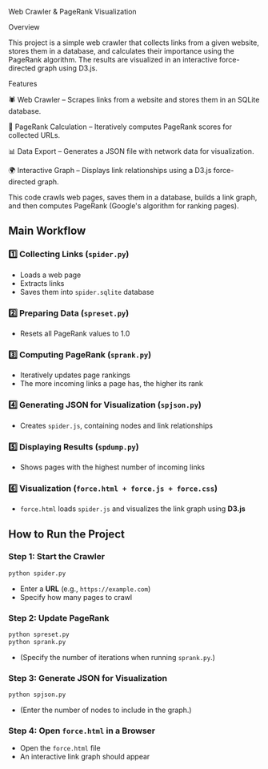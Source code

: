 Web Crawler & PageRank Visualization

Overview

This project is a simple web crawler that collects links from a given website, stores them in a database, and calculates their importance using the PageRank algorithm. The results are visualized in an interactive force-directed graph using D3.js.

Features

🕷 Web Crawler – Scrapes links from a website and stores them in an SQLite database.

🔢 PageRank Calculation – Iteratively computes PageRank scores for collected URLs.

📊 Data Export – Generates a JSON file with network data for visualization.

🌍 Interactive Graph – Displays link relationships using a D3.js force-directed graph.


This code crawls web pages, saves them in a database, builds a link graph, and then computes PageRank (Google's algorithm for ranking pages).

## Main Workflow
### 1️⃣ Collecting Links (`spider.py`)
- Loads a web page
- Extracts links
- Saves them into `spider.sqlite` database

### 2️⃣ Preparing Data (`spreset.py`)
- Resets all PageRank values to 1.0

### 3️⃣ Computing PageRank (`sprank.py`)
- Iteratively updates page rankings
- The more incoming links a page has, the higher its rank

### 4️⃣ Generating JSON for Visualization (`spjson.py`)
- Creates `spider.js`, containing nodes and link relationships

### 5️⃣ Displaying Results (`spdump.py`)
- Shows pages with the highest number of incoming links

### 6️⃣ Visualization (`force.html + force.js + force.css`)
- `force.html` loads `spider.js` and visualizes the link graph using **D3.js**

## How to Run the Project
### **Step 1: Start the Crawler**
```bash
python spider.py
```
- Enter a **URL** (e.g., `https://example.com`)
- Specify how many pages to crawl

### **Step 2: Update PageRank**
```bash
python spreset.py
python sprank.py
```
- (Specify the number of iterations when running `sprank.py`.)

### **Step 3: Generate JSON for Visualization**
```bash
python spjson.py
```
- (Enter the number of nodes to include in the graph.)

### **Step 4: Open `force.html` in a Browser**
- Open the `force.html` file
- An interactive link graph should appear


